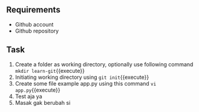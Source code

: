 ## Requirements
- Github account
- Github repository

## Task
1. Create a folder as working directory, optionally use following command `mkdir learn-git`{{execute}}
2. Initiating working directory using `git init`{{execute}}
3. Create some file example app.py using this command `vi app.py`{{execute}}
4. Test aja ya
5. Masak gak berubah si